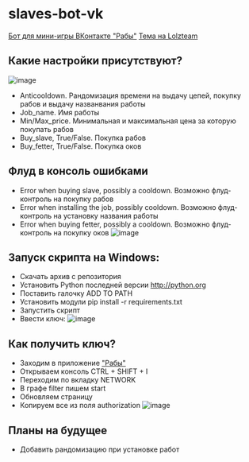 # slaves-bot-vk

[Бот для мини-игры ВКонтакте "Рабы"](https://vk.com/app7794757)
[Тема на Lolzteam](https://lolz.guru/threads/2389937/)

## Какие настройки присутствуют?
![image](https://i.imgur.com/HEpnGkf.png)
- Anticooldown. Рандомизация времени на выдачу цепей, покупку рабов и выдачу названвания работы
- Job_name. Имя работы
- Min/Max_price. Минимальная и максимальная цена за которую покупать рабов
- Buy_slave, True/False. Покупка рабов
- Buy_fetter, True/False. Покупка оков

## Флуд в консоль ошибками
- Error when buying slave, possibly a cooldown. Возможно флуд-контроль на покупку рабов
- Error when installing the job, possibly cooldown. Возможно флуд-контроль на установку названия работы
- Error when buying fetter, possibly a cooldown. Возможно флуд-контроль на покупку оков
![image](https://i.imgur.com/E0GDfzN.png)

## Запуск скрипта на Windows:
- Скачать архив с репозитория
- Установить Python последней версии http://python.org
- Поставить галочку ADD TO PATH
- Установить модули pip install -r requirements.txt
- Запустить скрипт
- Ввести ключ:
![image](https://i.imgur.com/mZODDE7.png)

## Как получить ключ?
- Заходим в приложение ["Рабы"](https://vk.com/app7794757)
- Открываем консоль CTRL + SHIFT + I
- Переходим по вкладку NETWORK
- В графе filter пишем start
- Обновляем страницу
- Копируем все из поля authorization
![image](https://i.imgur.com/0WT8GH1.png)

## Планы на будущее
- Добавить рандомизацию при установке работ
